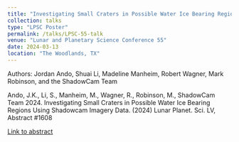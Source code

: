 ```yaml
---
title: "Investigating Small Craters in Possible Water Ice Bearing Regions Using Shadowcam Imagery Data (*)"
collection: talks
type: "LPSC Poster"
permalink: /talks/LPSC-55-talk
venue: "Lunar and Planetary Science Conference 55"
date: 2024-03-13
location: "The Woodlands, TX"
---
```


Authors: Jordan Ando, Shuai Li, Madeline Manheim, Robert Wagner, Mark Robinson, and the ShadowCam Team

Ando, J.K., Li, S., Manheim, M., Wagner, R., Robinson, M., ShadowCam Team 2024. Investigating Small Craters in Possible Water Ice Bearing Regions Using Shadowcam Imagery Data. (2024) Lunar Planet. Sci. LV, Abstract #1608

[Link to abstract](https://www.hou.usra.edu/meetings/lpsc2024/pdf/1608.pdf)


